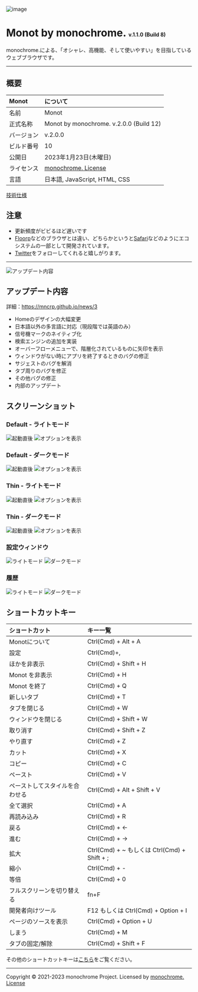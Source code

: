 ![image](https://user-images.githubusercontent.com/69241694/196036027-e052d55c-f43c-4a25-85bd-1fbedd458302.png)
# **Monot by monochrome.** <span style="font-size: .5em">v.1.1.0 (Build 8)</span>

monochrome.による、「オシャレ、高機能、そして使いやすい」を目指しているウェブブラウザです。

---

## 概要
|Monot|について|
|:--|:--|
|名前|Monot|
|正式名称|Monot by monochrome. v.2.0.0 (Build 12)|
|バージョン|v.2.0.0|
|ビルド番号|10|
|公開日|2023年1月23日(木曜日)|
|ライセンス|[monochrome. License](./LICENSE)|
|言語|日本語, JavaScript, HTML, CSS|

[技術仕様](https://mncrp.github.io/project/monot/technical)

## 注意
- 更新頻度がビビるほど遅いです
- [Floorp](https://floorp.ablaze.one)などのブラウザとは違い、どちらかというと[Safari](https://apple.com/jp/safari/)などのようにエコシステムの一部として開発されています。
- [Twitter](https://twitter.com/mncrp_)をフォローしてくれると嬉しがります。

---

![アップデート内容](https://user-images.githubusercontent.com/69241694/196036134-737d5eba-baaf-4520-982e-4f2448cae3f4.jpg)
## アップデート内容
詳細：https://mncrp.github.io/news/3

- Homeのデザインの大幅変更
- 日本語以外の多言語に対応（現段階では英語のみ）
- 信号機マークのネイティブ化
- 検索エンジンの追加を実装
- オーバーフローメニューで、階層化されているものに矢印を表示
- ウィンドウがない時にアプリを終了するときのバグの修正
- サジェストのバグを解消
- タブ周りのバグを修正
- その他バグの修正
- 内部のアップデート

## スクリーンショット
### Default - ライトモード
![起動直後](https://user-images.githubusercontent.com/69241694/172031044-0d6f360a-d4d7-45c2-9f86-05b7d888001c.png)
![オプションを表示](https://user-images.githubusercontent.com/69241694/172031053-1ceb19d5-a65f-4f83-b003-d1d8ed40e85c.png)

### Default - ダークモード
![起動直後](https://user-images.githubusercontent.com/69241694/172031064-1bb8539d-5d86-47b1-8381-e25e06456c58.png)
![オプションを表示](https://user-images.githubusercontent.com/69241694/172031075-8d154f01-e8fa-45f8-bd08-33ad9c4ff921.png)

### Thin - ライトモード
![起動直後](https://user-images.githubusercontent.com/69241694/172031090-cd5bb654-1299-45b0-bb2a-b470f9f976a1.png)
![オプションを表示](https://user-images.githubusercontent.com/69241694/172031096-28a2ad85-f053-464e-97b1-d10e095587bc.png)

### Thin - ダークモード
![起動直後](https://user-images.githubusercontent.com/69241694/172031195-dac7c557-2243-47aa-b310-11612a273f83.png)
![オプションを表示](https://user-images.githubusercontent.com/69241694/172031197-158d4080-ee3b-4e38-8299-b6113c7bf760.png)

### 設定ウィンドウ
![ライトモード](https://user-images.githubusercontent.com/69241694/172031236-92e917c6-ca25-4d52-bd3e-4541381e215b.png)
![ダークモード](https://user-images.githubusercontent.com/69241694/172031258-cd24b39d-6f94-4136-b13c-ac4247c44fe4.png)

### 履歴
![ライトモード](https://user-images.githubusercontent.com/69241694/172031277-1d75b3d0-3b39-41c4-be37-a3d3da5acf35.png)
![ダークモード](https://user-images.githubusercontent.com/69241694/172031270-360ba3ef-672e-4467-8274-e0584807e368.png)

## ショートカットキー
|ショートカット|キー一覧|
|:--|:--|
|Monotについて|Ctrl(Cmd) + Alt + A|
|設定|Ctrl(Cmd)+,|
|ほかを非表示|Ctrl(Cmd) + Shift + H|
|Monot を非表示|Ctrl(Cmd) + H|
|Monot を終了|Ctrl(Cmd) + Q|
|新しいタブ|Ctrl(Cmd) + T|
|タブを閉じる|Ctrl(Cmd) + W|
|ウィンドウを閉じる|Ctrl(Cmd) + Shift + W|
|取り消す|Ctrl(Cmd) + Shift + Z|
|やり直す|Ctrl(Cmd) + Z|
|カット|Ctrl(Cmd) + X|
|コピー|Ctrl(Cmd) + C|
|ペースト|Ctrl(Cmd) + V|
|ペーストしてスタイルを合わせる|Ctrl(Cmd) + Alt + Shift + V|
|全て選択|Ctrl(Cmd) + A|
|再読み込み|Ctrl(Cmd) + R|
|戻る|Ctrl(Cmd) + ←|
|進む|Ctrl(Cmd) + →|
|拡大|Ctrl(Cmd) + ~ もしくは Ctrl(Cmd) + Shift + ;|
|縮小|Ctrl(Cmd) + -|
|等倍|Ctrl(Cmd) + 0|
|フルスクリーンを切り替える|fn+F|
|開発者向けツール|F12 もしくは Ctrl(Cmd) + Option + I|
|ページのソースを表示|Ctrl(Cmd) + Option + U|
|しまう|Ctrl(Cmd) + M|
|タブの固定/解除|Ctrl(Cmd) + Shift + F|

その他のショートカットキーは[こちら](https://mncrp.github.io/docs/monot/menu)をご覧ください。

---
Copyright &copy; 2021-2023 monochrome Project.
Licensed by [monochrome. License](./LICENSE)

